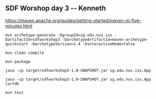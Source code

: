## SDF Worshop day 3 -- Kenneth

https://maven.apache.org/guides/getting-started/maven-in-five-minutes.html

```
mvn archetype:generate -DgroupId=sg.edu.nus.iss -DartifactId=sdfworkshop3 -DarchetypeArtifactId=maven-archetype-quickstart -DarchetypeVersion=1.4 -DinteractiveMode=false
```

```
mvn clean compile
```

```
mvn package
```

```
java -cp target/sdfworkshop3-1.0-SNAPSHOT.jar sg.edu.nus.iss.App

```


```
java -cp target/sdfworkshop3-1.0-SNAPSHOT.jar sg.edu.nus.iss.App cartdb

```

```
mvn test
```
